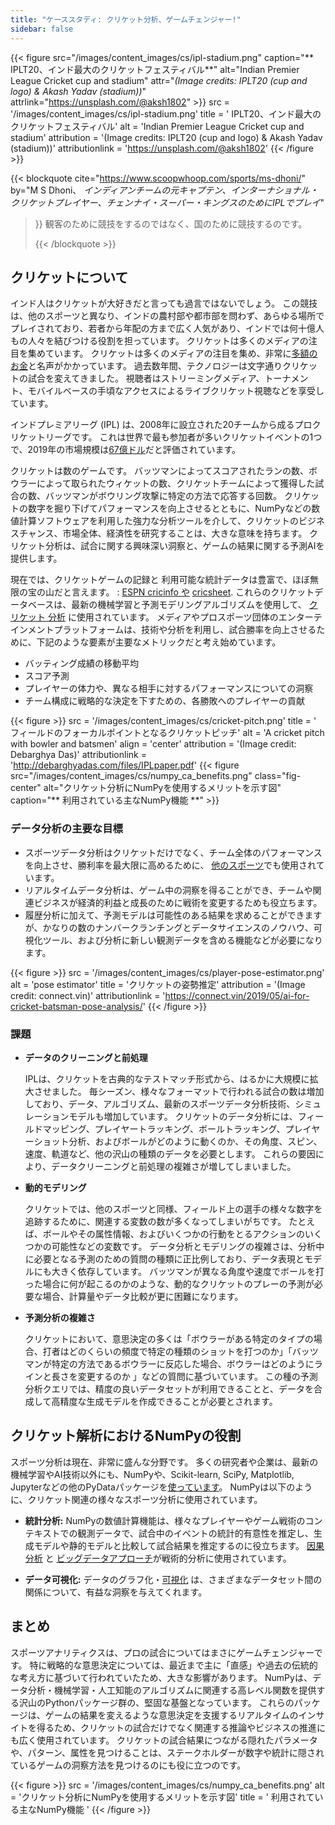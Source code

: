 ```yaml
---
title: "ケーススタディ: クリケット分析、ゲームチェンジャー!"
sidebar: false
---
```


{{< figure src="/images/content_images/cs/ipl-stadium.png" caption="** IPLT20、インド最大のクリケットフェスティバル**" alt="Indian Premier League Cricket cup and stadium" attr="*(Image credits: IPLT20 (cup and logo) & Akash Yadav (stadium))*" attrlink="https://unsplash.com/@aksh1802" >}}
src = '/images/content_images/cs/ipl-stadium.png' title = ' IPLT20、インド最大のクリケットフェスティバル' alt = 'Indian Premier League Cricket cup and stadium' attribution = '(Image credits: IPLT20 (cup and logo) & Akash Yadav (stadium))' attributionlink = 'https://unsplash.com/@aksh1802'
{{< /figure >}}

{{< blockquote cite="https://www.scoopwhoop.com/sports/ms-dhoni/" by="M S Dhoni、 *インディアンチームの元キャプテン、インターナショナル・クリケットプレイヤー、チェンナイ・スーパー・キングスのためにIPLでプレイ*"
> }} 観客のために競技をするのではなく、国のために競技するのです。 
> 
> {{< /blockquote >}}

## クリケットについて

インド人はクリケットが大好きだと言っても過言ではないでしょう。 この競技は、他のスポーツと異なり、インドの農村部や都市部を問わず、あらゆる場所でプレイされており、若者から年配の方まで広く人気があり、インドでは何十億人もの人々を結びつける役割を担っています。 クリケットは多くのメディアの注目を集めています。 クリケットは多くのメディアの注目を集め、非常に[多額のお金](https://www.statista.com/topics/4543/indian-premier-league-ipl/)と名声がかかっています。 過去数年間、テクノロジーは文字通りクリケットの試合を変えてきました。 視聴者はストリーミングメディア、トーナメント、モバイルベースの手頃なアクセスによるライブクリケット視聴などを享受しています。

インドプレミアリーグ (IPL) は、2008年に設立された20チームから成るプロクリケットリーグです。 これは世界で最も参加者が多いクリケットイベントの1つで、2019年の市場規模は[67億ドル](https://en.wikipedia.org/wiki/Indian_Premier_League)だと評価されています。

クリケットは数のゲームです。 バッツマンによってスコアされたランの数、ボウラーによって取られたウィケットの数、クリケットチームによって獲得した試合の数、バッツマンがボウリング攻撃に特定の方法で応答する回数。 クリケットの数字を掘り下げてパフォーマンスを向上させるとともに、NumPyなどの数値計算ソフトウェアを利用した強力な分析ツールを介して、クリケットのビジネスチャンス、市場全体、経済性を研究することは、大きな意味を持ちます。 クリケット分析は、試合に関する興味深い洞察と、ゲームの結果に関する予測AIを提供します。

現在では、クリケットゲームの記録と 利用可能な統計データは豊富で、ほぼ無限の宝の山だと言えます。 : [ESPN cricinfo や](https://stats.espncricinfo.com/ci/engine/stats/index.html) [cricsheet](https://cricsheet.org). これらのクリケットデータベースは、最新の機械学習と予測モデリングアルゴリズムを使用して、 [クリケット 分析](https://www.researchgate.net/publication/336886516_Data_visualization_and_toss_related_analysis_of_IPL_teams_and_batsmen_performances) に使用されています。 メディアやプロスポーツ団体のエンターテインメントプラットフォームは、技術や分析を利用し、試合勝率を向上させるために、下記のような要素が主要なメトリックだと考え始めています。

* バッティング成績の移動平均
* スコア予測
* プレイヤーの体力や、異なる相手に対するパフォーマンスについての洞察
* チーム構成に戦略的な決定を下すための、各勝敗へのプレイヤーの貢献

{{< figure >}}
src = '/images/content_images/cs/cricket-pitch.png' title = ' フィールドのフォーカルポイントとなるクリケットピッチ' alt = 'A cricket pitch with bowler and batsmen' align = 'center' attribution = '(Image credit: Debarghya Das)' attributionlink = 'http://debarghyadas.com/files/IPLpaper.pdf'
{{< figure src="/images/content_images/cs/numpy_ca_benefits.png" class="fig-center" alt="クリケット分析にNumPyを使用するメリットを示す図" caption="** 利用されている主なNumPy機能 **" >}}

### データ分析の主要な目標

* スポーツデータ分析はクリケットだけでなく、チーム全体のパフォーマンスを向上させ、勝利率を最大限に高めるために、 [他のスポーツ](https://adtmag.com/blogs/dev-watch/2017/07/sports-analytics.aspx)でも使用されています。
* リアルタイムデータ分析は、ゲーム中の洞察を得ることができ、チームや関連ビジネスが経済的利益と成長のために戦術を変更するためも役立ちます。
* 履歴分析に加えて、予測モデルは可能性のある結果を求めることができますが、かなりの数のナンバークランチングとデータサイエンスのノウハウ、可視化ツール、および分析に新しい観測データを含める機能などが必要になります。

{{< figure >}}
src = '/images/content_images/cs/player-pose-estimator.png' alt = 'pose estimator' title = 'クリケットの姿勢推定' attribution = '(Image credit: connect.vin)' attributionlink = 'https://connect.vin/2019/05/ai-for-cricket-batsman-pose-analysis/'
{{< /figure >}}

### 課題

* **データのクリーニングと前処理**

  IPLは、クリケットを古典的なテストマッチ形式から、はるかに大規模に拡大させました。 毎シーズン、様々なフォーマットで行われる試合の数は増加しており、データ、アルゴリズム、最新のスポーツデータ分析技術、シミュレーションモデルも増加しています。 クリケットのデータ分析には、フィールドマッピング、プレイヤートラッキング、ボールトラッキング、プレイヤーショット分析、およびボールがどのように動くのか、その角度、スピン、速度、軌道など、他の沢山の種類のデータを必要とします。 これらの要因により、データクリーニングと前処理の複雑さが増してしまいました。

* **動的モデリング**

  クリケットでは、他のスポーツと同様、フィールド上の選手の様々な数字を追跡するために、関連する変数の数が多くなってしまいがちです。 たとえば、ボールやその属性情報、およびいくつかの行動をとるアクションのいくつかの可能性などの変数です。 データ分析とモデリングの複雑さは、分析中に必要となる予測のための質問の種類に正比例しており、データ表現とモデルにも大きく依存しています。 バッツマンが異なる角度や速度でボールを打った場合に何が起こるのかのような、動的なクリケットのプレーの予測が必要な場合、計算量やデータ比較が更に困難になります。

* **予測分析の複雑さ**

  クリケットにおいて、意思決定の多くは「ボウラーがある特定のタイプの場合、打者はどのくらいの頻度で特定の種類のショットを打つのか」「バッツマンが特定の方法であるボウラーに反応した場合、ボウラーはどのようにラインと長さを変更するのか 」などの質問に基づいています。 この種の予測分析クエリでは、精度の良いデータセットが利用できることと、データを合成して高精度な生成モデルを作成できることが必要とされます。

## クリケット解析におけるNumPyの役割

スポーツ分析は現在、非常に盛んな分野です。 多くの研究者や企業は、最新の機械学習やAI技術以外にも、NumPyや、Scikit-learn, SciPy, Matplotlib, Jupyterなどの他のPyDataパッケージを[使っています](https://adtmag.com/blogs/dev-watch/2017/07/sports-analytics.aspx)。  NumPyは以下のように、クリケット関連の様々なスポーツ分析に使用されています。

* **統計分析:** NumPyの数値計算機能は、様々なプレイヤーやゲーム戦術のコンテキストでの観測データで、試合中のイベントの統計的有意性を推定し、生成モデルや静的モデルと比較して試合結果を推定するのに役立ちます。 [因果分析](https://amplitude.com/blog/2017/01/19/causation-correlation) と [ビッグデータアプローチ](https://www.ncbi.nlm.nih.gov/pmc/articles/PMC4996805/)が戦術的分析に使用されています。

* **データ可視化:** データのグラフ化・[可視化](https://towardsdatascience.com/advanced-sports-visualization-with-pandas-matplotlib-and-seaborn-9c16df80a81b) は、さまざまなデータセット間の関係について、有益な洞察を与えてくれます。

## まとめ

スポーツアナリティクスは、プロの試合についてはまさにゲームチェンジャーです。 特に戦略的な意思決定については、最近まで主に「直感」や過去の伝統的な考え方に基づいて行われていたため、大きな影響があります。 NumPyは、データ分析・機械学習・人工知能のアルゴリズムに関連する高レベル関数を提供する沢山のPythonパッケージ群の、堅固な基盤となっています。 これらのパッケージは、ゲームの結果を変えるような意思決定を支援するリアルタイムのインサイトを得るため、クリケットの試合だけでなく関連する推論やビジネスの推進にも広く使用されています。 クリケットの試合結果につながる隠れたパラメータや、パターン、属性を見つけることは、ステークホルダーが数字や統計に隠されているゲームの洞察方法を見つけるのにも役に立つのです。

{{< figure >}}
src = '/images/content_images/cs/numpy_ca_benefits.png' alt = 'クリケット分析にNumPyを使用するメリットを示す図' title = ' 利用されている主なNumPy機能 '
{{< /figure >}}
